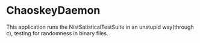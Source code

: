 # ChaoskeyDaemon
This application runs the NistSatisticalTestSuite in an unstupid way(through c), testing for randomness in binary files. 

